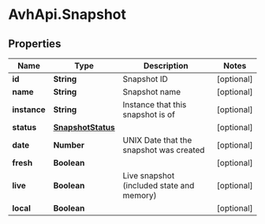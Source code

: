 # AvhApi.Snapshot

## Properties

Name | Type | Description | Notes
------------ | ------------- | ------------- | -------------
**id** | **String** | Snapshot ID | [optional] 
**name** | **String** | Snapshot name | [optional] 
**instance** | **String** | Instance that this snapshot is of | [optional] 
**status** | [**SnapshotStatus**](SnapshotStatus.md) |  | [optional] 
**date** | **Number** | UNIX Date that the snapshot was created | [optional] 
**fresh** | **Boolean** |  | [optional] 
**live** | **Boolean** | Live snapshot (included state and memory) | [optional] 
**local** | **Boolean** |  | [optional] 


